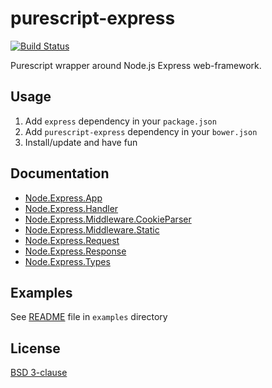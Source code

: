 # purescript-express

[![Build Status](https://travis-ci.org/nkly/purescript-express.svg?branch=master)](https://travis-ci.org/nkly/purescript-express)

Purescript wrapper around Node.js Express web-framework.

## Usage

1. Add `express` dependency in your `package.json`
2. Add `purescript-express` dependency in your `bower.json`
3. Install/update and have fun

## Documentation

- [Node.Express.App](docs/Node/Express/App.md)
- [Node.Express.Handler](docs/Node/Express/Handler.md)
- [Node.Express.Middleware.CookieParser](docs/Node/Express/Middleware/CookieParser.md)
- [Node.Express.Middleware.Static](docs/Node/Express/Middleware/Static.md)
- [Node.Express.Request](docs/Node/Express/Request.md)
- [Node.Express.Response](docs/Node/Express/Response.md)
- [Node.Express.Types](docs/Node/Express/Types.md)

## Examples

See [README](examples/README.md) file in `examples` directory

## License

[BSD 3-clause](LICENSE)
